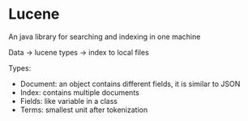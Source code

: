 # Lucene

An java library for searching and indexing in one machine

Data -&gt; lucene types -&gt; index to local files

Types:

* Document: an object contains different fields, it is similar to JSON
* Index: contains multiple documents
* Fields: like variable in a class
* Terms: smallest unit after tokenization

